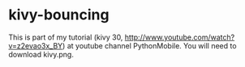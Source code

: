 kivy-bouncing
=============

This is part of my tutorial (kivy 30, http://www.youtube.com/watch?v=z2evao3x_BY) at youtube channel PythonMobile.
You will need to download kivy.png.
